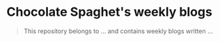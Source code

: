 # Chocolate Spaghet's weekly blogs

> This repository belongs to ... and contains weekly blogs written ...


